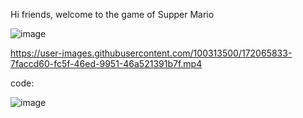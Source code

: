 Hi friends, welcome to the game of Supper Mario

![image](https://user-images.githubusercontent.com/100313500/172065822-e764600e-6e72-4469-904c-00717c39ad73.png)




https://user-images.githubusercontent.com/100313500/172065833-7faccd60-fc5f-46ed-9951-46a521391b7f.mp4


code:

![image](https://user-images.githubusercontent.com/100313500/172065892-8d3c27d1-007d-4e2b-88bb-934af4a2b425.png)
